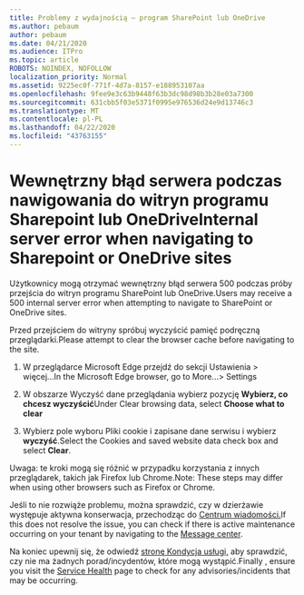 ```yaml
---
title: Problemy z wydajnością — program SharePoint lub OneDrive
ms.author: pebaum
author: pebaum
ms.date: 04/21/2020
ms.audience: ITPro
ms.topic: article
ROBOTS: NOINDEX, NOFOLLOW
localization_priority: Normal
ms.assetid: 9225ec0f-771f-4d7a-8157-e188953107aa
ms.openlocfilehash: 9fee9e3c63b9448f63b3dc98d98b3b28e03a7300
ms.sourcegitcommit: 631cbb5f03e5371f0995e976536d24e9d13746c3
ms.translationtype: MT
ms.contentlocale: pl-PL
ms.lasthandoff: 04/22/2020
ms.locfileid: "43763155"
---
```

# <a name="internal-server-error-when-navigating-to-sharepoint-or-onedrive-sites"></a><span data-ttu-id="68158-102">Wewnętrzny błąd serwera podczas nawigowania do witryn programu Sharepoint lub OneDrive</span><span class="sxs-lookup"><span data-stu-id="68158-102">Internal server error when navigating to Sharepoint or OneDrive sites</span></span>

<span data-ttu-id="68158-103">Użytkownicy mogą otrzymać wewnętrzny błąd serwera 500 podczas próby przejścia do witryn programu SharePoint lub OneDrive.</span><span class="sxs-lookup"><span data-stu-id="68158-103">Users may receive a 500 internal server error when attempting to navigate to SharePoint or OneDrive sites.</span></span> 

<span data-ttu-id="68158-104">Przed przejściem do witryny spróbuj wyczyścić pamięć podręczną przeglądarki.</span><span class="sxs-lookup"><span data-stu-id="68158-104">Please attempt to clear the browser cache before navigating to the site.</span></span>


1. <span data-ttu-id="68158-105">W przeglądarce Microsoft Edge przejdź do sekcji Ustawienia > więcej...</span><span class="sxs-lookup"><span data-stu-id="68158-105">In the Microsoft Edge browser, go to More...> Settings</span></span>

2. <span data-ttu-id="68158-106">W obszarze Wyczyść dane przeglądania wybierz pozycję **Wybierz, co chcesz wyczyścić**</span><span class="sxs-lookup"><span data-stu-id="68158-106">Under Clear browsing data, select **Choose what to clear**</span></span>

3. <span data-ttu-id="68158-107">Wybierz pole wyboru Pliki cookie i zapisane dane serwisu i wybierz **wyczyść**.</span><span class="sxs-lookup"><span data-stu-id="68158-107">Select the Cookies and saved website data check box and select **Clear**.</span></span>

<span data-ttu-id="68158-108">Uwaga: te kroki mogą się różnić w przypadku korzystania z innych przeglądarek, takich jak Firefox lub Chrome.</span><span class="sxs-lookup"><span data-stu-id="68158-108">Note: These steps may differ when using other browsers such as Firefox or Chrome.</span></span>

<span data-ttu-id="68158-109">Jeśli to nie rozwiąże problemu, można sprawdzić, czy w dzierżawie występuje aktywna konserwacja, przechodząc do [Centrum wiadomości.](https://portal.office.com/adminportal/home#/MessageCenter)</span><span class="sxs-lookup"><span data-stu-id="68158-109">If this does not resolve the issue, you can check if there is active maintenance occurring on your tenant by navigating to the [Message center](https://portal.office.com/adminportal/home#/MessageCenter).</span></span>

<span data-ttu-id="68158-110">Na koniec upewnij się, że odwiedź [stronę Kondycja usługi,](https://portal.office.com/adminportal/home#/servicehealth) aby sprawdzić, czy nie ma żadnych porad/incydentów, które mogą wystąpić.</span><span class="sxs-lookup"><span data-stu-id="68158-110">Finally , ensure you visit the [Service Health](https://portal.office.com/adminportal/home#/servicehealth) page to check for any advisories/incidents that may be occurring.</span></span>

